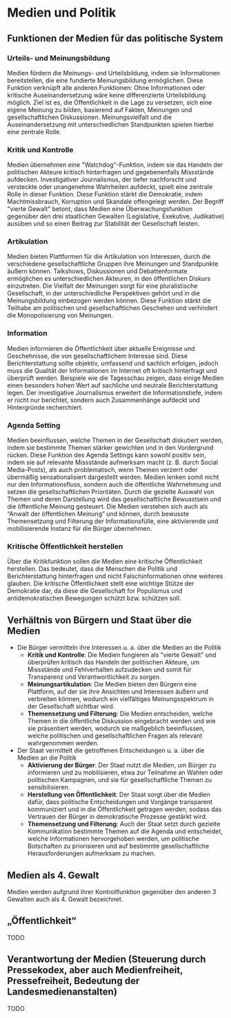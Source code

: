 # Medien und Politik

## Funktionen der Medien für das politische System

### Urteils- und Meinungsbildung

Medien fördern die Meinungs- und Urteilsbildung, indem sie Informationen bereitstellen, die eine fundierte Meinungsbildung ermöglichen. Diese Funktion verknüpft alle anderen Funktionen: Ohne Informationen oder kritische Auseinandersetzung wäre keine differenzierte Urteilsbildung möglich. Ziel ist es, die Öffentlichkeit in die Lage zu versetzen, sich eine eigene Meinung zu bilden, basierend auf Fakten, Meinungen und gesellschaftlichen Diskussionen. Meinungsvielfalt und die Auseinandersetzung mit unterschiedlichen Standpunkten spielen hierbei eine zentrale Rolle.

### Kritik und Kontrolle

Medien übernehmen eine "Watchdog"-Funktion, indem sie das Handeln der politischen Akteure kritisch hinterfragen und gegebenenfalls Missstände aufdecken. Investigativer Journalismus, der tiefer nachforscht und versteckte oder unangenehme Wahrheiten aufdeckt, spielt eine zentrale Rolle in dieser Funktion. Diese Funktion stärkt die Demokratie, indem Machtmissbrauch, Korruption und Skandale offengelegt werden. Der Begriff "vierte Gewalt" betont, dass Medien eine Überwachungsfunktion gegenüber den drei staatlichen Gewalten (Legislative, Exekutive, Judikative) ausüben und so einen Beitrag zur Stabilität der Gesellschaft leisten.

### Artikulation

Medien bieten Plattformen für die Artikulation von Interessen, durch die verschiedene gesellschaftliche Gruppen ihre Meinungen und Standpunkte äußern können. Talkshows, Diskussionen und Debattenformate ermöglichen es unterschiedlichen Akteuren, in den öffentlichen Diskurs einzutreten. Die Vielfalt der Meinungen sorgt für eine pluralistische Gesellschaft, in der unterschiedliche Perspektiven gehört und in die Meinungsbildung einbezogen werden können. Diese Funktion stärkt die Teilhabe am politischen und gesellschaftlichen Geschehen und verhindert die Monopolisierung von Meinungen.

### Information

Medien informieren die Öffentlichkeit über aktuelle Ereignisse und Geschehnisse, die von gesellschaftlichem Interesse sind. Diese Berichterstattung sollte objektiv, umfassend und sachlich erfolgen, jedoch muss die Qualität der Informationen im Internet oft kritisch hinterfragt und überprüft werden. Beispiele wie die Tagesschau zeigen, dass einige Medien einen besonders hohen Wert auf sachliche und neutrale Berichterstattung legen. Der investigative Journalismus erweitert die Informationstiefe, indem er nicht nur berichtet, sondern auch Zusammenhänge aufdeckt und Hintergründe recherchiert.

### Agenda Setting

Medien beeinflussen, welche Themen in der Gesellschaft diskutiert werden, indem sie bestimmte Themen stärker gewichten und in den Vordergrund rücken. Diese Funktion des Agenda Settings kann sowohl positiv sein, indem sie auf relevante Missstände aufmerksam macht (z. B. durch Social Media-Posts), als auch problematisch, wenn Themen verzerrt oder übermäßig sensationalisiert dargestellt werden. Medien lenken somit nicht nur den Informationsfluss, sondern auch die öffentliche Wahrnehmung und setzen die gesellschaftlichen Prioritäten. Durch die gezielte Auswahl von Themen und deren Darstellung wird das gesellschaftliche Bewusstsein und die öffentliche Meinung gesteuert. Die Medien verstehen sich auch als “Anwalt der öffentlichen Meinung” und können, durch bewusste Themensetzung und Filterung der Informationsfülle, eine aktivierende und mobilisierende Instanz für die Bürger übernehmen.

### Kritische Öffentlichkeit herstellen

Über die Kritikfunktion sollen die Medien eine kritische Öffentlichkeit herstellen. Das bedeutet, dass die Menschen die Politik und Berichterstattung hinterfragen und nicht Falschinformationen ohne weiteres glauben. Die kritische Öffentlichkeit stellt eine wichtige Stütze der Demokratie dar, da diese die Gesellschaft for Populismus und antidemokratischen Bewegungen schützt bzw. schützen soll.

## Verhältnis von Bürgern und Staat über die Medien

- Die Bürger vermitteln ihre Interessen u. a. über die Medien an die Politik
  - **Kritik und Kontrolle**: Die Medien fungieren als "vierte Gewalt" und überprüfen kritisch das Handeln der politischen Akteure, um Missstände und Fehlverhalten aufzudecken und somit für Transparenz und Verantwortlichkeit zu sorgen.
  - **Meinungsartikulation**: Die Medien bieten den Bürgern eine Plattform, auf der sie ihre Ansichten und Interessen äußern und verbreiten können, wodurch ein vielfältiges Meinungsspektrum in der Gesellschaft sichtbar wird.
  - **Themensetzung und Filterung**: Die Medien entscheiden, welche Themen in die öffentliche Diskussion eingebracht werden und wie sie präsentiert werden, wodurch sie maßgeblich beeinflussen, welche politischen und gesellschaftlichen Fragen als relevant wahrgenommen werden.
- Der Staat vermittelt die getroffenen Entscheidungen u. a. über die Medien an die Politik
  - **Aktivierung der Bürger**: Der Staat nutzt die Medien, um Bürger zu informieren und zu mobilisieren, etwa zur Teilnahme an Wahlen oder politischen Kampagnen, und sie für gesellschaftliche Themen zu sensibilisieren.
  - **Herstellung von Öffentlichkeit**: Der Staat sorgt über die Medien dafür, dass politische Entscheidungen und Vorgänge transparent kommuniziert und in die Öffentlichkeit getragen werden, sodass das Vertrauen der Bürger in demokratische Prozesse gestärkt wird.
  - **Themensetzung und Filterung**: Auch der Staat setzt durch gezielte Kommunikation bestimmte Themen auf die Agenda und entscheidet, welche Informationen hervorgehoben werden, um politische Botschaften zu priorisieren und auf bestimmte gesellschaftliche Herausforderungen aufmerksam zu machen.

## Medien als 4. Gewalt

Medien werden aufgrund ihrer Kontrollfunktion gegenüber den anderen 3 Gewalten auch als 4. Gewalt bezeichnet.

## „Öffentlichkeit“

TODO

## Verantwortung der Medien (Steuerung durch Pressekodex, aber auch Medienfreiheit, Pressefreiheit, Bedeutung der Landesmedienanstalten)

TODO
